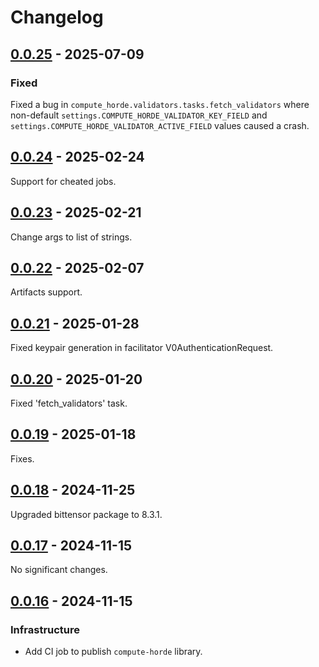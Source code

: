 # Changelog

<!-- towncrier release notes start -->

## [0.0.25](https://github.com/backend-developers-ltd/ComputeHorde/releases/tag/library-v0.0.25) - 2025-07-09


### Fixed

Fixed a bug in `compute_horde.validators.tasks.fetch_validators` where non-default
`settings.COMPUTE_HORDE_VALIDATOR_KEY_FIELD` and `settings.COMPUTE_HORDE_VALIDATOR_ACTIVE_FIELD`
values caused a crash.


## [0.0.24](https://github.com/backend-developers-ltd/ComputeHorde/releases/tag/library-v0.0.24) - 2025-02-24


Support for cheated jobs.


## [0.0.23](https://github.com/backend-developers-ltd/ComputeHorde/releases/tag/library-v0.0.23) - 2025-02-21


Change args to list of strings.


## [0.0.22](https://github.com/backend-developers-ltd/ComputeHorde/releases/tag/library-v0.0.22) - 2025-02-07


Artifacts support.


## [0.0.21](https://github.com/backend-developers-ltd/ComputeHorde/releases/tag/library-v0.0.21) - 2025-01-28


Fixed keypair generation in facilitator V0AuthenticationRequest.


## [0.0.20](https://github.com/backend-developers-ltd/ComputeHorde/releases/tag/library-v0.0.20) - 2025-01-20


Fixed 'fetch_validators' task.


## [0.0.19](https://github.com/backend-developers-ltd/ComputeHorde/releases/tag/library-v0.0.19) - 2025-01-18


Fixes.


## [0.0.18](https://github.com/backend-developers-ltd/ComputeHorde/releases/tag/library-v0.0.18) - 2024-11-25


Upgraded bittensor package to 8.3.1.


## [0.0.17](https://github.com/backend-developers-ltd/ComputeHorde/releases/tag/library-v0.0.17) - 2024-11-15


No significant changes.


## [0.0.16](https://github.com/backend-developers-ltd/ComputeHorde/releases/tag/library-v0.0.16) - 2024-11-15


### Infrastructure

- Add CI job to publish `compute-horde` library.
